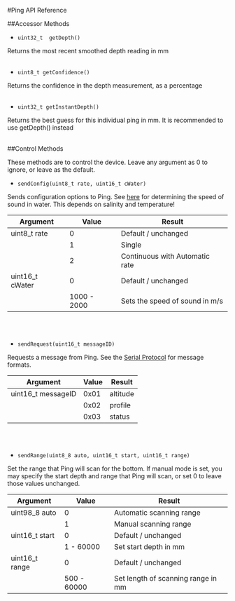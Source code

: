 #Ping API Reference

##Accessor Methods

* `uint32_t  getDepth()`

Returns the most recent smoothed depth reading in mm
<br/>
<br/>

* `uint8_t getConfidence()`

Returns the confidence in the depth measurement, as a percentage
<br/>
<br/>

* `uint32_t getInstantDepth()`

Returns the best guess for this individual ping in mm. It is recommended to use getDepth() instead
<br/>
<br/>

##Control Methods

These methods are to control the device. Leave any argument as 0 to ignore, or leave as the default. 

* `sendConfig(uint8_t rate, uint16_t cWater)`

Sends configuration options to Ping. See [here](http://keisan.casio.com/exec/system/1258122391) for determining the speed of sound in water. This depends on salinity and temperature!

|    Argument     |    Value    |             Result             |
|-----------------|-------------|--------------------------------|
| uint8_t rate    | 0           | Default / unchanged            |
|                 | 1           | Single                         |
|                 | 2           | Continuous with Automatic rate |
| uint16_t cWater | 0           | Default / unchanged            |
|                 | 1000 - 2000 | Sets the speed of sound in m/s |

<br/>
<br/>

* `sendRequest(uint16_t messageID)`

Requests a message from Ping. See the [Serial Protocol](http://github.com/bluerobotics/ping-python/blob/master/docs/Format.md) for message formats. 

|      Argument      | Value |  Result  |
|--------------------|-------|----------|
| uint16_t messageID | 0x01  | altitude |
|                    | 0x02  | profile  |
|                    | 0x03  | status   |


<br/>
<br/>


* `sendRange(uint8_8 auto, uint16_t start, uint16_t range)`

Set the range that Ping will scan for the bottom. If manual mode is set, you may specify the start depth and range that Ping will scan, or set 0 to leave those values unchanged.

|    Argument    |   Value     |               Result               |
|----------------|-------------|------------------------------------|
| uint98_8 auto  | 0           | Automatic scanning range           |
|                | 1           | Manual scanning range              |
| uint16_t start | 0           | Default / unchanged                |
|                | 1 - 60000   | Set start depth in mm              |
| uint16_t range | 0           | Default / unchanged                |
|                | 500 - 60000 | Set length of scanning range in mm |

<br/>
<br/>
